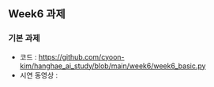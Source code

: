 ## Week6 과제

### 기본 과제

* 코드 : https://github.com/cyoon-kim/hanghae_ai_study/blob/main/week6/week6_basic.py   
* 시연 동영상 : 